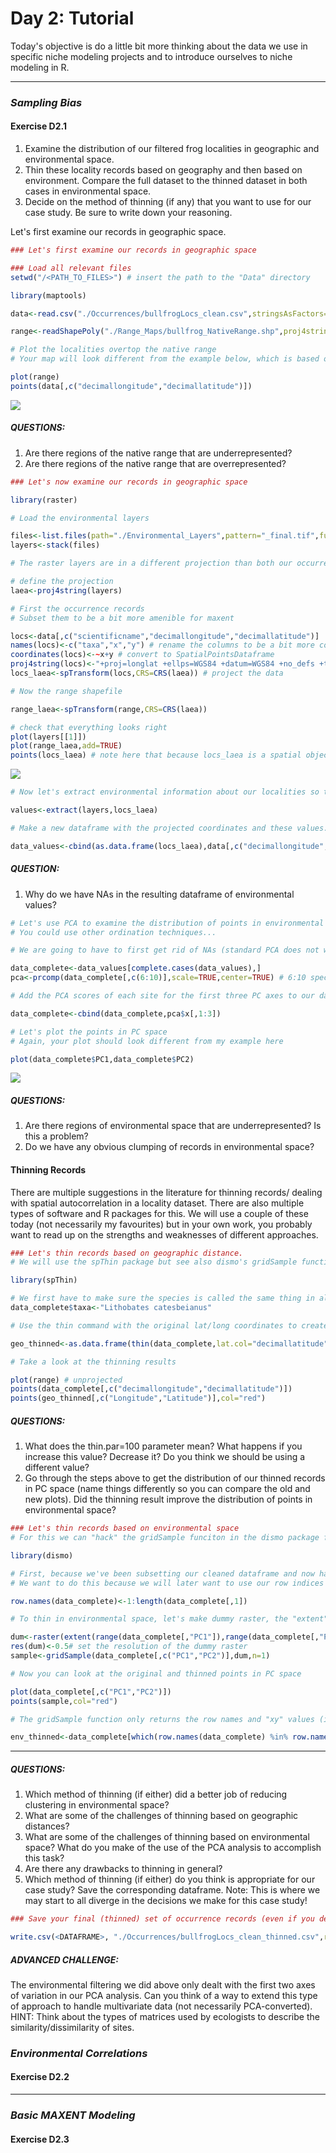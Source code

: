 Day 2: Tutorial
================

Today's objective is do a little bit more thinking about the data we use in specific niche modeling projects and to introduce ourselves to niche modeling in R.

------------------------------------------------------------------------

### *Sampling Bias*

#### **Exercise D2.1**

1.  Examine the distribution of our filtered frog localities in geographic and environmental space.
2.  Thin these locality records based on geography and then based on environment. Compare the full dataset to the thinned dataset in both cases in environmental space.
3.  Decide on the method of thinning (if any) that you want to use for our case study. Be sure to write down your reasoning.

Let's first examine our records in geographic space.

``` r
### Let's first examine our records in geographic space

### Load all relevant files
setwd("/<PATH_TO_FILES>") # insert the path to the "Data" directory
```

``` r
library(maptools)

data<-read.csv("./Occurrences/bullfrogLocs_clean.csv",stringsAsFactors=FALSE,header=TRUE) # By now we have a final set of occurrence records filtered to the native range of the species. 

range<-readShapePoly("./Range_Maps/bullfrog_NativeRange.shp",proj4string=CRS("+proj=longlat +ellps=WGS84 +datum=WGS84 +no_defs +towgs84=0,0,0")) # The model will be based on the native range.

# Plot the localities overtop the native range
# Your map will look different from the example below, which is based on only a quick and dirty subset of the records

plot(range)
points(data[,c("decimallongitude","decimallatitude")])
```

![](Day2_Tutorial_files/figure-markdown_github/unnamed-chunk-2-1.png)

##### QUESTIONS:

1.  Are there regions of the native range that are underrepresented?
2.  Are there regions of the native range that are overrepresented?

``` r
### Let's now examine our records in geographic space

library(raster)

# Load the environmental layers

files<-list.files(path="./Environmental_Layers",pattern="_final.tif",full.names=TRUE)
layers<-stack(files)

# The raster layers are in a different projection than both our occurrence records and range maps. Let's reproject the latter two inputs.

# define the projection
laea<-proj4string(layers)

# First the occurrence records
# Subset them to be a bit more amenible for maxent

locs<-data[,c("scientificname","decimallongitude","decimallatitude")]
names(locs)<-c("taxa","x","y") # rename the columns to be a bit more conventional
coordinates(locs)<-~x+y # convert to SpatialPointsDataframe 
proj4string(locs)<-"+proj=longlat +ellps=WGS84 +datum=WGS84 +no_defs +towgs84=0,0,0" # tell R what the original projection of the occurrence records is
locs_laea<-spTransform(locs,CRS=CRS(laea)) # project the data

# Now the range shapefile

range_laea<-spTransform(range,CRS=CRS(laea))

# check that everything looks right
plot(layers[[1]])
plot(range_laea,add=TRUE)
points(locs_laea) # note here that because locs_laea is a spatial object, we don't need to specify the coordinates in the points command
```

![](Day2_Tutorial_files/figure-markdown_github/unnamed-chunk-3-1.png)

``` r
# Now let's extract environmental information about our localities so that we can examine them in environmental space 

values<-extract(layers,locs_laea)

# Make a new dataframe with the projected coordinates and these values. Include the original unprojected coordinates (we need them below). Examine the resulting dataframe. 

data_values<-cbind(as.data.frame(locs_laea),data[,c("decimallongitude","decimallatitude")],values)
```

##### QUESTION:

1.  Why do we have NAs in the resulting dataframe of environmental values?

``` r
# Let's use PCA to examine the distribution of points in environmental space
# You could use other ordination techniques...

# We are going to have to first get rid of NAs (standard PCA does not work with missing data)

data_complete<-data_values[complete.cases(data_values),]
pca<-prcomp(data_complete[,c(6:10)],scale=TRUE,center=TRUE) # 6:10 specifies the columns with the environmental data

# Add the PCA scores of each site for the first three PC axes to our dataframe

data_complete<-cbind(data_complete,pca$x[,1:3])

# Let's plot the points in PC space
# Again, your plot should look different from my example here

plot(data_complete$PC1,data_complete$PC2)
```

![](Day2_Tutorial_files/figure-markdown_github/unnamed-chunk-4-1.png)

##### QUESTIONS:

1.  Are there regions of environmental space that are underrepresented? Is this a problem?
2.  Do we have any obvious clumping of records in environmental space?

#### Thinning Records

There are multiple suggestions in the literature for thinning records/ dealing with spatial autocorrelation in a locality dataset. There are also multiple types of software and R packages for this. We will use a couple of these today (not necessarily my favourites) but in your own work, you probably want to read up on the strengths and weaknesses of different approaches.

``` r
### Let's thin records based on geographic distance.
# We will use the spThin package but see also dismo's gridSample function 

library(spThin)

# We first have to make sure the species is called the same thing in all rows
data_complete$taxa<-"Lithobates catesbeianus"

# Use the thin command with the original lat/long coordinates to created a thinned dataset.
```

``` r
geo_thinned<-as.data.frame(thin(data_complete,lat.col="decimallatitude",long.col="decimallongitude",spec.col="taxa",thin.par=100,reps=1,locs.thinned.list.return=TRUE,write.files=FALSE))

# Take a look at the thinning results

plot(range) # unprojected
points(data_complete[,c("decimallongitude","decimallatitude")])
points(geo_thinned[,c("Longitude","Latitude")],col="red")
```

##### QUESTIONS:

1.  What does the thin.par=100 parameter mean? What happens if you increase this value? Decrease it? Do you think we should be using a different value?
2.  Go through the steps above to get the distribution of our thinned records in PC space (name things differently so you can compare the old and new plots). Did the thinning result improve the distribution of points in environmental space?

``` r
### Let's thin records based on environmental space
# For this we can "hack" the gridSample funciton in the dismo package functions

library(dismo)

# First, because we've been subsetting our cleaned dataframe and now have row numbers that aren't consecutive, let's rename our rows. 
# We want to do this because we will later want to use our row indices

row.names(data_complete)<-1:length(data_complete[,1])

# To thin in environmental space, let's make dummy raster, the "extent" of which are the range of our PC1 and PC2 values

dum<-raster(extent(range(data_complete[,"PC1"]),range(data_complete[,"PC2"]))+0.5) # in addition to reading in rasters, the raster function can be used to define them manually
res(dum)<-0.5# set the resolution of the dummy raster
sample<-gridSample(data_complete[,c("PC1","PC2")],dum,n=1)
```

``` r
# Now you can look at the original and thinned points in PC space

plot(data_complete[,c("PC1","PC2")])
points(sample,col="red")
```

``` r
# The gridSample function only returns the row names and "xy" values (in this case PC1 and PC2) of the thinned points. We want the other columns so let's take advantage of the row numbers to get the full thinned dataframe.

env_thinned<-data_complete[which(row.names(data_complete) %in% row.names(sample)),]
```

------------------------------------------------------------------------

##### QUESTIONS:

1.  Which method of thinning (if either) did a better job of reducing clustering in environmental space?
2.  What are some of the challenges of thinning based on geographic distances?
3.  What are some of the challenges of thinning based on environmental space? What do you make of the use of the PCA analysis to accomplish this task?
4.  Are there any drawbacks to thinning in general?
5.  Which method of thinning (if either) do you think is appropriate for our case study? Save the corresponding dataframe. Note: This is where we may start to all diverge in the decisions we make for this case study!

``` r
### Save your final (thinned) set of occurrence records (even if you decided not to thin)

write.csv(<DATAFRAME>, "./Occurrences/bullfrogLocs_clean_thinned.csv",row.names=FALSE) # insert the dataframe from above that you think is best 
```

##### ADVANCED CHALLENGE:

The environmental filtering we did above only dealt with the first two axes of variation in our PCA analysis. Can you think of a way to extend this type of approach to handle multivariate data (not necessarily PCA-converted).
HINT: Think about the types of matrices used by ecologists to describe the similarity/dissimilarity of sites.

### *Environmental Correlations*

#### **Exercise D2.2**

------------------------------------------------------------------------

### *Basic MAXENT Modeling*

#### **Exercise D2.3**
